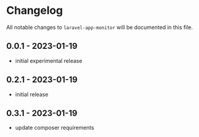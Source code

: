 # Changelog

All notable changes to `laravel-app-monitor` will be documented in this file.

## 0.0.1 - 2023-01-19

- initial experimental release

## 0.2.1 - 2023-01-19

- initial release

## 0.3.1 - 2023-01-19

- update composer requirements